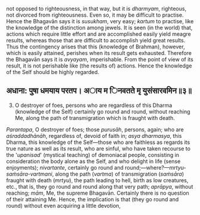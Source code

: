 not opposed to righteousness, in that way, but it is *dharmyam*, righteous, not divorced from righteousness. Even so, it may be difficult to practise. Hence the Bhagavān says it is *susukham*, very easy; *kartum* to practise, like the knowledge of the distinction among jewels. It is seen (in the world) that, actions which require little effort and are accomplished easily yield meagre results, whereas those that are difficult to accomplish yield great results. Thus the contingency arises that this (knowledge of Brahman), however, which is easily attained, perishes when its result gets exhausted. Therefore the Bhagavān says it is *avyayam*, imperishable. From the point of view of its result, it is not perishable like (the results of) actions. Hence the knowledge of the Self should be highly regarded.

## अधाना: पुषा धमयाय परतप। अाय म िनवतते मृ युसंसारवमिन॥३॥

3. O destroyer of foes, persons who are regardless of this Dharma (knowledge of the Self) certainly go round and round, without reaching Me, along the path of transmigration which is fraught with death.

*Parantapa*, O destroyer of foes; those *purusāh*, persons, again; who are *aśraddadhānāh*, regardless of, devoid of faith in; *asya dharmasya*, this Dharma, this knowledge of the Self—those who are faithless as regards its true nature as well as its result, who are sinful, who have taken recourse to the '*upanisad*' (mystical teaching) of demoniacal people, consisting in consideration the body alone as the Self, and who delight in life (sense enjoyments); *nivartante*, certainly go round and round;—where?—*mrtyu-saṁsāra-vartmani*, along the path (*vartma*) of transmigration (*saṁsāra*) fraught with death (*mrtyu*), the path leading to hell, birth as low creatures, etc., that is, they go round and round along that very path; *aprāpya*, without reaching; *mām*, Me, the supreme Bhagavān. Certainly there is no question of their attaining Me. Hence, the implication is that (they go round and round) without even acquiring a little devotion,